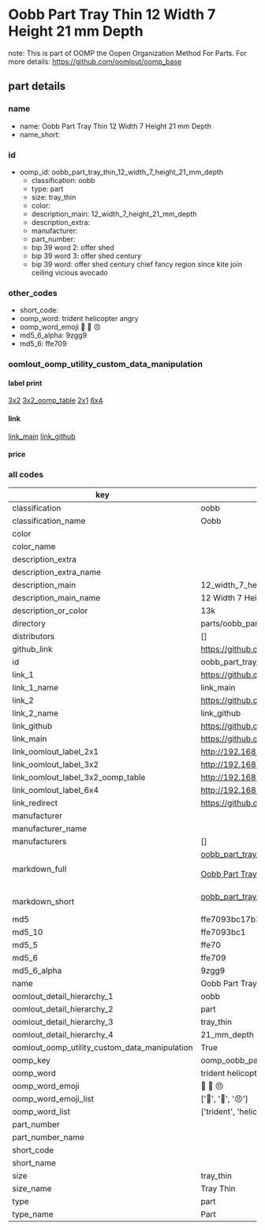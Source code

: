 # Oobb Part Tray Thin 12 Width 7 Height 21 mm Depth  

note: This is part of OOMP the Oopen Organization Method For Parts. For more details: https://github.com/oomlout/oomp_base

##  part details
  







### name
* name: Oobb Part Tray Thin 12 Width 7 Height 21 mm Depth
* name_short: 
### id
* oomp_id: oobb_part_tray_thin_12_width_7_height_21_mm_depth
  * classification: oobb
  * type: part
  * size: tray_thin
  * color: 
  * description_main: 12_width_7_height_21_mm_depth
  * description_extra: 
  * manufacturer: 
  * part_number: 
  * bip 39 word 2: offer shed
  * bip 39 word 3: offer shed century
  * bip 39 word: offer shed century chief fancy region since kite join ceiling vicious avocado

### other_codes
* short_code: 
* oomp_word: trident helicopter angry
* oomp_word_emoji :trident: :helicopter: :angry:
* md5_6_alpha: 9zgg9
* md5_6: ffe709






### oomlout_oomp_utility_custom_data_manipulation
#### label print
[3x2](http://192.168.1.245:1112/?label=oomp%209zgg9)
[3x2_oomp_table](http://192.168.1.108:1112/?label=oomp%209zgg9)
[2x1](http://192.168.1.242:1112/?label=oomp%209zgg9)
[6x4](http://192.168.1.55:1112/?label=oomp%209zgg9)    

#### link

[link_main](https://github.com/oomlout/oomlout_oomp_version_1_messy/tree/main/parts/oobb_part_tray_thin_12_width_7_height_21_mm_depth) [link_github](https://github.com/oomlout/oomlout_oomp_version_1_messy/tree/main/parts/oobb_part_tray_thin_12_width_7_height_21_mm_depth)                             

#### price







### all codes 
| key | value |  
| --- | --- |  
| classification | oobb |  
| classification_name | Oobb |  
| color |  |  
| color_name |  |  
| description_extra |  |  
| description_extra_name |  |  
| description_main | 12_width_7_height_21_mm_depth |  
| description_main_name | 12 Width 7 Height 21 mm Depth |  
| description_or_color | 13k |  
| directory | parts/oobb_part_tray_thin_12_width_7_height_21_mm_depth |  
| distributors | [] |  
| github_link | https://github.com/oomlout/oomlout_oomp_part_src/tree/main/parts/oobb_part_tray_thin_12_width_7_height_21_mm_depth |  
| id | oobb_part_tray_thin_12_width_7_height_21_mm_depth |  
| link_1 | https://github.com/oomlout/oomlout_oomp_version_1_messy/tree/main/parts/oobb_part_tray_thin_12_width_7_height_21_mm_depth |  
| link_1_name | link_main |  
| link_2 | https://github.com/oomlout/oomlout_oomp_version_1_messy/tree/main/parts/oobb_part_tray_thin_12_width_7_height_21_mm_depth |  
| link_2_name | link_github |  
| link_github | https://github.com/oomlout/oomlout_oomp_version_1_messy/tree/main/parts/oobb_part_tray_thin_12_width_7_height_21_mm_depth |  
| link_main | https://github.com/oomlout/oomlout_oomp_version_1_messy/tree/main/parts/oobb_part_tray_thin_12_width_7_height_21_mm_depth |  
| link_oomlout_label_2x1 | http://192.168.1.242:1112/?label=oomp%209zgg9 |  
| link_oomlout_label_3x2 | http://192.168.1.245:1112/?label=oomp%209zgg9 |  
| link_oomlout_label_3x2_oomp_table | http://192.168.1.108:1112/?label=oomp%209zgg9 |  
| link_oomlout_label_6x4 | http://192.168.1.55:1112/?label=oomp%209zgg9 |  
| link_redirect | https://github.com/oomlout/oomlout_oomp_version_1_messy/tree/main/parts/oobb_part_tray_thin_12_width_7_height_21_mm_depth |  
| manufacturer |  |  
| manufacturer_name |  |  
| manufacturers | [] |  
| markdown_full | [oobb_part_tray_thin_12_width_7_height_21_mm_depth](none)<br>[](none)<br>[Oobb Part Tray Thin 12 Width 7 Height 21 Mm Depth](none)<br><br> |  
| markdown_short | [oobb_part_tray_thin_12_width_7_height_21_mm_depth](none)<br><br> |  
| md5 | ffe7093bc17b3926d229727c4af154cb |  
| md5_10 | ffe7093bc1 |  
| md5_5 | ffe70 |  
| md5_6 | ffe709 |  
| md5_6_alpha | 9zgg9 |  
| name | Oobb Part Tray Thin 12 Width 7 Height 21 mm Depth |  
| oomlout_detail_hierarchy_1 | oobb |  
| oomlout_detail_hierarchy_2 | part |  
| oomlout_detail_hierarchy_3 | tray_thin |  
| oomlout_detail_hierarchy_4 | 21_mm_depth |  
| oomlout_oomp_utility_custom_data_manipulation | True |  
| oomp_key | oomp_oobb_part_tray_thin_12_width_7_height_21_mm_depth |  
| oomp_word | trident helicopter angry |  
| oomp_word_emoji | :trident: :helicopter: :angry: |  
| oomp_word_emoji_list | [':trident:', ':helicopter:', ':angry:'] |  
| oomp_word_list | ['trident', 'helicopter', 'angry'] |  
| part_number |  |  
| part_number_name |  |  
| short_code |  |  
| short_name |  |  
| size | tray_thin |  
| size_name | Tray Thin |  
| type | part |  
| type_name | Part |  
